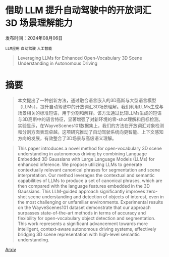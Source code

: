 # 借助 LLM 提升自动驾驶中的开放词汇 3D 场景理解能力

发布时间：2024年08月06日

`LLM应用` `自动驾驶` `人工智能`

> Leveraging LLMs for Enhanced Open-Vocabulary 3D Scene Understanding in Autonomous Driving

# 摘要

> 本文提出了一种创新方法，通过融合语言嵌入的3D高斯与大型语言模型（LLMs），提升自动驾驶中的开放词汇3D场景理解。我们利用LLMs生成与场景相关的标准短语，用于分割和解释。该方法通过比较LLMs生成的短语与3D高斯中的语言特征，显著增强了对新环境的零-shot理解和目标检测。实验显示，在WayveScenes101数据集上，我们的方法在开放词汇对象检测和分割方面表现卓越。这项研究推动了自动驾驶系统向更智能、上下文感知方向的发展，有效整合了3D场景与高级语义理解。

> This paper introduces a novel method for open-vocabulary 3D scene understanding in autonomous driving by combining Language Embedded 3D Gaussians with Large Language Models (LLMs) for enhanced inference. We propose utilizing LLMs to generate contextually relevant canonical phrases for segmentation and scene interpretation. Our method leverages the contextual and semantic capabilities of LLMs to produce a set of canonical phrases, which are then compared with the language features embedded in the 3D Gaussians. This LLM-guided approach significantly improves zero-shot scene understanding and detection of objects of interest, even in the most challenging or unfamiliar environments. Experimental results on the WayveScenes101 dataset demonstrate that our approach surpasses state-of-the-art methods in terms of accuracy and flexibility for open-vocabulary object detection and segmentation. This work represents a significant advancement towards more intelligent, context-aware autonomous driving systems, effectively bridging 3D scene representation with high-level semantic understanding.

[Arxiv](https://arxiv.org/abs/2408.03516)